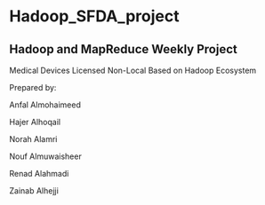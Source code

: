 # Hadoop_SFDA_project

Hadoop and MapReduce Weekly Project
------------------------------------------------
Medical Devices Licensed Non-Local Based on Hadoop Ecosystem

Prepared by:

Anfal Almohaimeed 

Hajer Alhoqail 

Norah Alamri 

Nouf Almuwaisheer 

Renad Alahmadi 

Zainab Alhejji


